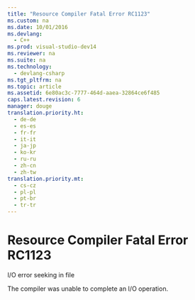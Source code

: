 ```yaml
---
title: "Resource Compiler Fatal Error RC1123"
ms.custom: na
ms.date: 10/01/2016
ms.devlang: 
  - C++
ms.prod: visual-studio-dev14
ms.reviewer: na
ms.suite: na
ms.technology: 
  - devlang-csharp
ms.tgt_pltfrm: na
ms.topic: article
ms.assetid: 6e80ac3c-7777-464d-aaea-32864ce6f485
caps.latest.revision: 6
manager: douge
translation.priority.ht: 
  - de-de
  - es-es
  - fr-fr
  - it-it
  - ja-jp
  - ko-kr
  - ru-ru
  - zh-cn
  - zh-tw
translation.priority.mt: 
  - cs-cz
  - pl-pl
  - pt-br
  - tr-tr
---
```

# Resource Compiler Fatal Error RC1123
I/O error seeking in file  
  
 The compiler was unable to complete an I/O operation.